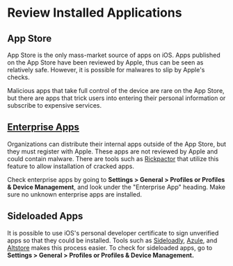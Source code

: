 # Review Installed Applications

## App Store

App Store is the only mass-market source of apps on iOS. Apps published on the App Store have been reviewed by Apple, thus can be seen as relatively safe. However, it is possible for malwares to slip by Apple's checks.

Malicious apps that take full control of the device are rare on the App Store, but there are apps that trick users into entering their personal information or subscribe to expensive services.

## [Enterprise Apps](https://support.apple.com/en-us/HT204460)

Organizations can distribute their internal apps outside of the App Store, but they must register with Apple. These apps are not reviewed by Apple and could contain malware. There are tools such as [Rickpactor](https://appdb.to/app/standalone/1900000033) that utilize this feature to allow installation of cracked apps.

Check enterprise apps by going to **Settings > General > Profiles or Profiles & Device Management**, and look under the "Enterprise App" heading. Make sure no unknown enterprise apps are installed.

## Sideloaded Apps

It is possible to use iOS's personal developer certificate to sign unverified apps so that they could be installed. Tools such as [Sideloadly](https://sideloadly.io), [Azule](https://github.com/Al4ise/Azule), and [Altstore](https://altstore.io) makes this process easier. To check for sideloaded apps, go to **Settings > General > Profiles or Profiles & Device Management.**
